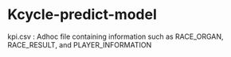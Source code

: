 # Kcycle-predict-model

kpi.csv : Adhoc file containing information such as RACE_ORGAN, RACE_RESULT, and PLAYER_INFORMATION
